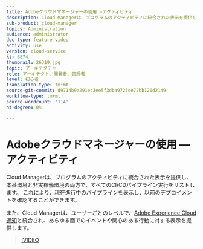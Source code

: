 ```yaml
---
title: Adobeクラウドマネージャーの使用 —アクティビティ
description: Cloud Managerは、プログラムのアクティビティに統合された表示を提供し、本番環境と非実稼働環境の両方で、すべてのCI/CDパイプライン実行をリストします。 これにより、現在進行中のパイプラインを表示し、以前のデプロイメントを確認することができます。
sub-product: cloud-manager
topics: Administration
audience: administrator
doc-type: feature video
activity: use
version: cloud-service
kt: 6874
thumbnail: 26319.jpg
topic: アーキテクチャ
role: アーキテクト、開発者、管理者
level: 初心者
translation-type: tm+mt
source-git-commit: d9714b9a291ec3ee5f3dba9723de72bb120d2149
workflow-type: tm+mt
source-wordcount: '114'
ht-degree: 0%

---
```



# Adobeクラウドマネージャーの使用 —アクティビティ

Cloud Managerは、プログラムのアクティビティに統合された表示を提供し、本番環境と非実稼働環境の両方で、すべてのCI/CDパイプライン実行をリストします。 これにより、現在進行中のパイプラインを表示し、以前のデプロイメントを確認することができます。

また、Cloud Managerは、ユーザーごとのレベルで、[Adobe Experience Cloud通知](https://experienceleague.adobe.com/docs/experience-manager-cloud-manager/using/how-to-use/notifications.html)と統合され、あらゆる面でのイベントや関心のある行動に対する表示を提供します。

>[!VIDEO](https://video.tv.adobe.com/v/26319/?quality=12&learn=on)
